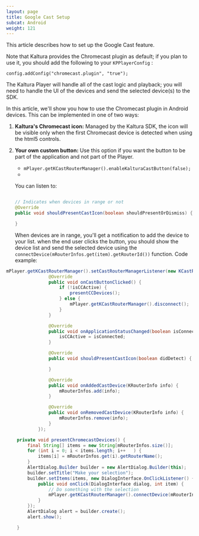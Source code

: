 ```yaml
---
layout: page
title: Google Cast Setup
subcat: Android
weight: 121
---
```

This article describes how to set up the Google Cast feature.

Note that Kaltura provides the Chromecast plugin as default; if you plan to use it, you should add the following to your `KPPlayerConfig` :
```
config.addConfig("chromecast.plugin", "true");
```
The Kaltura Player will handle all of the cast logic and playback; you will need to handle the UI of the devices and send the selected device(s) to the SDK.

In this article, we'll show you how to use the Chromecast plugin in Android devices. This can be implemented in one of two ways:

1. **Kaltura's Chromecast icon:**
	Managed by the Kaltura SDK, the icon will be visible only when the first Chromecast device is detected when using the html5 controls.
2. **Your own custom button:**
	Use this option if you want the button to be part of the application and not part of the Player.
	* `mPlayer.getKCastRouterManager().enableKalturaCastButton(false);`
	* 
	You can listen to:
	
	```java
	
	// Indicates when devices in range or not 
	@Override
    public void shouldPresentCastIcon(boolean shouldPresentOrDismiss) {

    }
	```
	When devices are in range, you'll get a notification to add the device to your list.
	when the end user clicks the button, you should show the device list and send the selected device using the `connectDevice(mRouterInfos.get(item).getRouterId())` function.
	Code example:
	
```java
mPlayer.getKCastRouterManager().setCastRouterManagerListener(new KCastRouterManagerListener() {
                @Override
                public void onCastButtonClicked() {
                    if (!isCCActive) {
                        presentCCDevices();
                    } else {
                        mPlayer.getKCastRouterManager().disconnect();
                    }
                }

                @Override
                public void onApplicationStatusChanged(boolean isConnected) {
                    isCCActive = isConnected;
                }

                @Override
                public void shouldPresentCastIcon(boolean didDetect) {

                }

                @Override
                public void onAddedCastDevice(KRouterInfo info) {
                    mRouterInfos.add(info);
                }

                @Override
                public void onRemovedCastDevice(KRouterInfo info) {
                    mRouterInfos.remove(info);
                }
            });

    private void presentChromecastDevices() {
        final String[] items = new String[mRouterInfos.size()];
        for (int i = 0; i < items.length; i++   ) {
            items[i] = mRouterInfos.get(i).getRouterName();
        }
        AlertDialog.Builder builder = new AlertDialog.Builder(this);
        builder.setTitle("Make your selection");
        builder.setItems(items, new DialogInterface.OnClickListener() {
            public void onClick(DialogInterface dialog, int item) {
                // Do something with the selection
                mPlayer.getKCastRouterManager().connectDevice(mRouterInfos.get(item).getRouterId());
            }
        });
        AlertDialog alert = builder.create();
        alert.show();

    }

